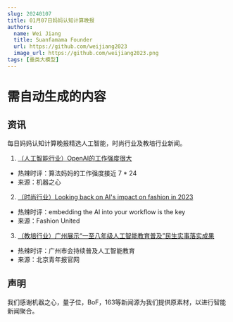 ```yaml
---
slug: 20240107
title: 01月07日妈妈认知计算晚报
authors:
  name: Wei Jiang
  title: Suanfamama Founder
  url: https://github.com/weijiang2023
  image_url: https://github.com/weijiang2023.png
tags: [垂类大模型]
---
```


# 需自动生成的内容
## 资讯
每日妈妈认知计算晚报精选人工智能，时尚行业及教培行业新闻。

1. [（人工智能行业）OpenAI的工作强度很大](https://mp.weixin.qq.com/s/MA56Mvc7jRIiMFJceTYZEw)
* 热辣时评：算法妈妈的工作强度接近 7 * 24
* 来源：机器之心

2. [（时尚行业）Looking back on AI's impact on fashion in 2023](https://fashionunited.uk/news/business/looking-back-on-ai-s-impact-on-fashion-in-2023/2023121173055)
* 热辣时评：embedding the AI into your workflow is the key
* 来源：Fashion United

3. [（教培行业）广州展示“一至八年级人工智能教育普及”民生实事落实成果](https://new.qq.com/rain/a/20231215A01U2O00)
* 热辣时评：广州市会持续普及人工智能教育
* 来源：北京青年报官网

## 声明

我们感谢机器之心，量子位，BoF，163等新闻源为我们提供原素材，以进行智能新闻聚合。